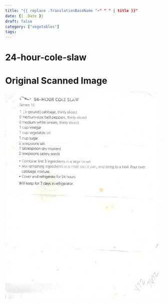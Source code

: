 ```yaml
---
title: "{{ replace .TranslationBaseName "-" " " | title }}"
date: {{ .Date }}
draft: false
category: ["vegetables"]
tags:
---
```


# 24-hour-cole-slaw

# Original Scanned Image

![](/static/vegetables/24-hour-cole-slaw.png)